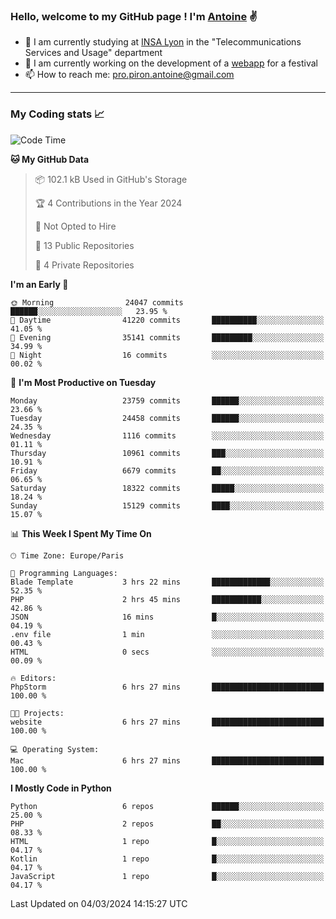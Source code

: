 ### Hello, welcome to my GitHub page ! I'm [Antoine](https://github.com/AntoinePiron) ✌️

- 🌱 I am currently studying at [INSA Lyon](https://www.insa-lyon.fr) in the "Telecommunications Services and Usage" department
- 🔭 I am currently working on the development of a [webapp](https://github.com/24HeuresINSA/Overbookd) for a festival
- 📫 How to reach me: [pro.piron.antoine@gmail.com](mailto:pro.piron.antoine@gmail.com)

---

### My Coding stats 📈
<!--START_SECTION:waka-->
![Code Time](http://img.shields.io/badge/Code%20Time-211%20hrs%2036%20mins-blue)

**🐱 My GitHub Data** 

> 📦 102.1 kB Used in GitHub's Storage 
 > 
> 🏆 4 Contributions in the Year 2024
 > 
> 🚫 Not Opted to Hire
 > 
> 📜 13 Public Repositories 
 > 
> 🔑 4 Private Repositories 
 > 
**I'm an Early 🐤** 

```text
🌞 Morning                24047 commits       ██████░░░░░░░░░░░░░░░░░░░   23.95 % 
🌆 Daytime                41220 commits       ██████████░░░░░░░░░░░░░░░   41.05 % 
🌃 Evening                35141 commits       █████████░░░░░░░░░░░░░░░░   34.99 % 
🌙 Night                  16 commits          ░░░░░░░░░░░░░░░░░░░░░░░░░   00.02 % 
```
📅 **I'm Most Productive on Tuesday** 

```text
Monday                   23759 commits       ██████░░░░░░░░░░░░░░░░░░░   23.66 % 
Tuesday                  24458 commits       ██████░░░░░░░░░░░░░░░░░░░   24.35 % 
Wednesday                1116 commits        ░░░░░░░░░░░░░░░░░░░░░░░░░   01.11 % 
Thursday                 10961 commits       ███░░░░░░░░░░░░░░░░░░░░░░   10.91 % 
Friday                   6679 commits        ██░░░░░░░░░░░░░░░░░░░░░░░   06.65 % 
Saturday                 18322 commits       █████░░░░░░░░░░░░░░░░░░░░   18.24 % 
Sunday                   15129 commits       ████░░░░░░░░░░░░░░░░░░░░░   15.07 % 
```


📊 **This Week I Spent My Time On** 

```text
🕑︎ Time Zone: Europe/Paris

💬 Programming Languages: 
Blade Template           3 hrs 22 mins       █████████████░░░░░░░░░░░░   52.35 % 
PHP                      2 hrs 45 mins       ███████████░░░░░░░░░░░░░░   42.86 % 
JSON                     16 mins             █░░░░░░░░░░░░░░░░░░░░░░░░   04.19 % 
.env file                1 min               ░░░░░░░░░░░░░░░░░░░░░░░░░   00.43 % 
HTML                     0 secs              ░░░░░░░░░░░░░░░░░░░░░░░░░   00.09 % 

🔥 Editors: 
PhpStorm                 6 hrs 27 mins       █████████████████████████   100.00 % 

🐱‍💻 Projects: 
website                  6 hrs 27 mins       █████████████████████████   100.00 % 

💻 Operating System: 
Mac                      6 hrs 27 mins       █████████████████████████   100.00 % 
```

**I Mostly Code in Python** 

```text
Python                   6 repos             ██████░░░░░░░░░░░░░░░░░░░   25.00 % 
PHP                      2 repos             ██░░░░░░░░░░░░░░░░░░░░░░░   08.33 % 
HTML                     1 repo              █░░░░░░░░░░░░░░░░░░░░░░░░   04.17 % 
Kotlin                   1 repo              █░░░░░░░░░░░░░░░░░░░░░░░░   04.17 % 
JavaScript               1 repo              █░░░░░░░░░░░░░░░░░░░░░░░░   04.17 % 
```




 Last Updated on 04/03/2024 14:15:27 UTC
<!--END_SECTION:waka-->
